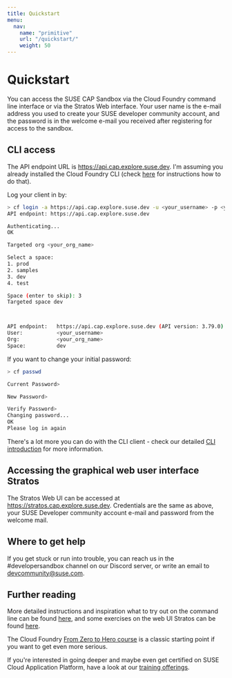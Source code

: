 ```yaml
---
title: Quickstart
menu:
  nav:
    name: "primitive"
    url: "/quickstart/"
    weight: 50
---
```


# Quickstart

You can access the SUSE CAP Sandbox via the Cloud Foundry command line interface or via the Stratos Web interface. Your user name is the e-mail address you used to create your SUSE developer community account, and the password is in the welcome e-mail you received after registering for access to the sandbox. 

## CLI access

The API endpoint URL is https://api.cap.explore.suse.dev. I'm assuming you already installed the Cloud Foundry CLI (check [here](/cli/) for instructions how to do that). 

Log your client in by:
``` bash
> cf login -a https://api.cap.explore.suse.dev -u <your_username> -p <your_password>
API endpoint: https://api.cap.explore.suse.dev

Authenticating...
OK

Targeted org <your_org_name>

Select a space:
1. prod
2. samples
3. dev
4. test

Space (enter to skip): 3
Targeted space dev



API endpoint:   https://api.cap.explore.suse.dev (API version: 3.79.0)
User:           <your_username>
Org:            <your_org_name>
Space:          dev
```

If you want to change your initial password:
``` bash
> cf passwd

Current Password> 

New Password> 

Verify Password> 
Changing password...
OK
Please log in again
```

There's a lot more you can do with the CLI client - check our detailed [CLI introduction](/cli/) for more information. 

## Accessing the graphical web user interface Stratos

The Stratos Web UI can be accessed at https://stratos.cap.explore.suse.dev. Credentials are the same as above, your SUSE Developer community account e-mail and password from the welcome mail.  

## Where to get help

If you get stuck or run into trouble, you can reach us in the #developersandbox channel on our Discord server, or write an email to devcommunity@suse.com. 

## Further reading

More detailed instructions and inspiration what to try out on the command line can be found [here](/cli/), and some exercises on the web UI Stratos can be found [here](/stratos). 

The Cloud Foundry [From Zero to Hero course](https://www.cloudfoundry.org/trainings/cloud-foundry-beginners-zero-hero/) is a classic starting point if you want to get even more serious.  

If you're interested in going deeper and maybe even get certified on SUSE Cloud Application Platform, have a look at our [training offerings](https://training.suse.com/certification/fa-suse-cap/). 
